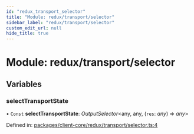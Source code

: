 ```yaml
---
id: "redux_transport_selector"
title: "Module: redux/transport/selector"
sidebar_label: "redux/transport/selector"
custom_edit_url: null
hide_title: true
---
```


# Module: redux/transport/selector

## Variables

### selectTransportState

• `Const` **selectTransportState**: *OutputSelector*<any, any, (`res`: *any*) => *any*\>

Defined in: [packages/client-core/redux/transport/selector.ts:4](https://github.com/xr3ngine/xr3ngine/blob/56376a778/packages/client-core/redux/transport/selector.ts#L4)
